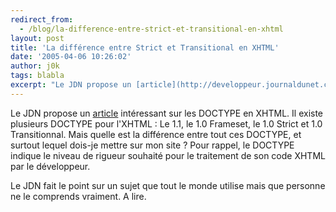 ```yaml
---
redirect_from:
  - /blog/la-difference-entre-strict-et-transitional-en-xhtml
layout: post
title: 'La différence entre Strict et Transitional en XHTML'
date: '2005-04-06 10:26:02'
author: j0k
tags: blabla
excerpt: "Le JDN propose un [article](http://developpeur.journaldunet.com/tutoriel/xml/050405-xhtml-doctype-mode-strict-transitional-difference.shtml) intéressant sur les DOCTYPE en XHTML.     \nIl existe plusieurs DOCTYPE pour l'XHTML : Le 1.1, le 1.0 Frameset, le 1.0 Strict et 1.0 Transitionnal.   Mais quelle est la différence entre tout ces DOCTYPE, et      …"
---
```


Le JDN propose un [article](http://developpeur.journaldunet.com/tutoriel/xml/050405-xhtml-doctype-mode-strict-transitional-difference.shtml) intéressant sur les DOCTYPE en XHTML.
Il existe plusieurs DOCTYPE pour l'XHTML : Le 1.1, le 1.0 Frameset, le 1.0 Strict et 1.0 Transitionnal.   Mais quelle est la différence entre tout ces DOCTYPE, et surtout lequel dois-je mettre sur mon site ?   Pour rappel, le DOCTYPE indique le niveau de rigueur souhaité pour le traitement de son code XHTML par le développeur.

Le JDN fait le point sur un sujet que tout le monde utilise mais que personne ne le comprends vraiment. A lire.
